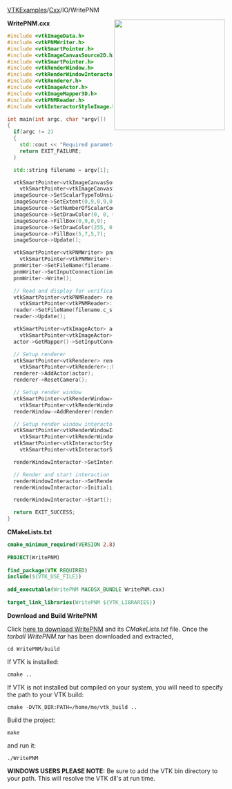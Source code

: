 [VTKExamples](Home)/[Cxx](Cxx)/IO/WritePNM

<img align="right" src="https://github.com/lorensen/VTKExamples/raw/master/Testing/Baseline/IO/TestWritePNM.png" width="256" />

**WritePNM.cxx**
```c++
#include <vtkImageData.h>
#include <vtkPNMWriter.h>
#include <vtkSmartPointer.h>
#include <vtkImageCanvasSource2D.h>
#include <vtkSmartPointer.h>
#include <vtkRenderWindow.h>
#include <vtkRenderWindowInteractor.h>
#include <vtkRenderer.h>
#include <vtkImageActor.h>
#include <vtkImageMapper3D.h>
#include <vtkPNMReader.h>
#include <vtkInteractorStyleImage.h>

int main(int argc, char *argv[])
{
  if(argc != 2)
  {
    std::cout << "Required parameters: OutputFilename.pnm" << std::endl;
    return EXIT_FAILURE;
  }

  std::string filename = argv[1];

  vtkSmartPointer<vtkImageCanvasSource2D> imageSource =
    vtkSmartPointer<vtkImageCanvasSource2D>::New();
  imageSource->SetScalarTypeToUnsignedChar();
  imageSource->SetExtent(0,9,0,9,0,0);
  imageSource->SetNumberOfScalarComponents(3);
  imageSource->SetDrawColor(0, 0, 0, 0);
  imageSource->FillBox(0,9,0,9);
  imageSource->SetDrawColor(255, 0, 0, 0);
  imageSource->FillBox(5,7,5,7);
  imageSource->Update();

  vtkSmartPointer<vtkPNMWriter> pnmWriter =
    vtkSmartPointer<vtkPNMWriter>::New();
  pnmWriter->SetFileName(filename.c_str());
  pnmWriter->SetInputConnection(imageSource->GetOutputPort());
  pnmWriter->Write();

  // Read and display for verification
  vtkSmartPointer<vtkPNMReader> reader =
    vtkSmartPointer<vtkPNMReader>::New();
  reader->SetFileName(filename.c_str());
  reader->Update();

  vtkSmartPointer<vtkImageActor> actor =
    vtkSmartPointer<vtkImageActor>::New();
  actor->GetMapper()->SetInputConnection(reader->GetOutputPort());

  // Setup renderer
  vtkSmartPointer<vtkRenderer> renderer =
    vtkSmartPointer<vtkRenderer>::New();
  renderer->AddActor(actor);
  renderer->ResetCamera();

  // Setup render window
  vtkSmartPointer<vtkRenderWindow> renderWindow =
    vtkSmartPointer<vtkRenderWindow>::New();
  renderWindow->AddRenderer(renderer);

  // Setup render window interactor
  vtkSmartPointer<vtkRenderWindowInteractor> renderWindowInteractor =
    vtkSmartPointer<vtkRenderWindowInteractor>::New();
  vtkSmartPointer<vtkInteractorStyleImage> style =
    vtkSmartPointer<vtkInteractorStyleImage>::New();

  renderWindowInteractor->SetInteractorStyle(style);

  // Render and start interaction
  renderWindowInteractor->SetRenderWindow(renderWindow);
  renderWindowInteractor->Initialize();

  renderWindowInteractor->Start();

  return EXIT_SUCCESS;
}
```
**CMakeLists.txt**
```cmake
cmake_minimum_required(VERSION 2.8)
 
PROJECT(WritePNM)
 
find_package(VTK REQUIRED)
include(${VTK_USE_FILE})
 
add_executable(WritePNM MACOSX_BUNDLE WritePNM.cxx)
 
target_link_libraries(WritePNM ${VTK_LIBRARIES})
```

**Download and Build WritePNM**

Click [here to download WritePNM](https://github.com/lorensen/VTKWikiExamplesTarballs/raw/master/WritePNM.tar) and its *CMakeLists.txt* file.
Once the *tarball WritePNM.tar* has been downloaded and extracted,
```
cd WritePNM/build 
```
If VTK is installed:
```
cmake ..
```
If VTK is not installed but compiled on your system, you will need to specify the path to your VTK build:
```
cmake -DVTK_DIR:PATH=/home/me/vtk_build ..
```
Build the project:
```
make
```
and run it:
```
./WritePNM
```
**WINDOWS USERS PLEASE NOTE:** Be sure to add the VTK bin directory to your path. This will resolve the VTK dll's at run time.

